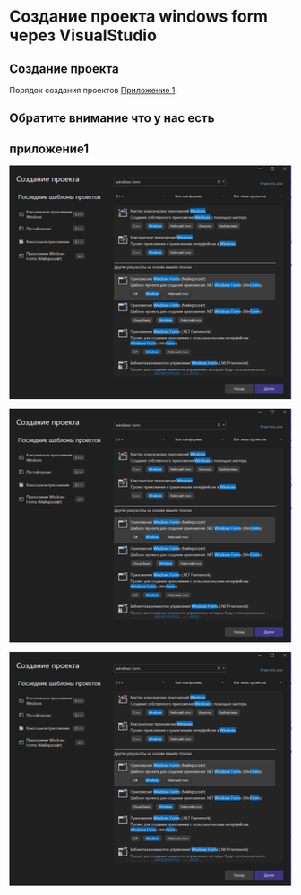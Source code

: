 # Создание проекта windows form через VisualStudio
## Создание проекта
Порядок создания проектов
[Приложение 1](#приложение1).

## Обратите внимание что у нас есть

## приложение1
![1](media/lesson1-001.PNG)

![2](media/lesson1-001.PNG)

![3](media/lesson1-001.PNG)
